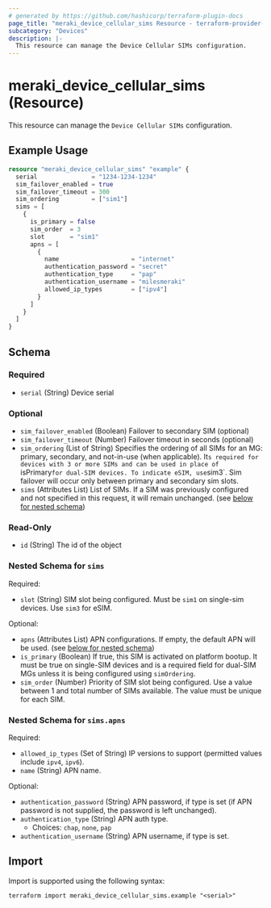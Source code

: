 ```yaml
---
# generated by https://github.com/hashicorp/terraform-plugin-docs
page_title: "meraki_device_cellular_sims Resource - terraform-provider-meraki"
subcategory: "Devices"
description: |-
  This resource can manage the Device Cellular SIMs configuration.
---
```


# meraki_device_cellular_sims (Resource)

This resource can manage the `Device Cellular SIMs` configuration.

## Example Usage

```terraform
resource "meraki_device_cellular_sims" "example" {
  serial               = "1234-1234-1234"
  sim_failover_enabled = true
  sim_failover_timeout = 300
  sim_ordering         = ["sim1"]
  sims = [
    {
      is_primary = false
      sim_order  = 3
      slot       = "sim1"
      apns = [
        {
          name                    = "internet"
          authentication_password = "secret"
          authentication_type     = "pap"
          authentication_username = "milesmeraki"
          allowed_ip_types        = ["ipv4"]
        }
      ]
    }
  ]
}
```

<!-- schema generated by tfplugindocs -->
## Schema

### Required

- `serial` (String) Device serial

### Optional

- `sim_failover_enabled` (Boolean) Failover to secondary SIM (optional)
- `sim_failover_timeout` (Number) Failover timeout in seconds (optional)
- `sim_ordering` (List of String) Specifies the ordering of all SIMs for an MG: primary, secondary, and not-in-use (when applicable). It`s required for devices with 3 or more SIMs and can be used in place of `isPrimary` for dual-SIM devices. To indicate eSIM, use `sim3`. Sim failover will occur only between primary and secondary sim slots.
- `sims` (Attributes List) List of SIMs. If a SIM was previously configured and not specified in this request, it will remain unchanged. (see [below for nested schema](#nestedatt--sims))

### Read-Only

- `id` (String) The id of the object

<a id="nestedatt--sims"></a>
### Nested Schema for `sims`

Required:

- `slot` (String) SIM slot being configured. Must be `sim1` on single-sim devices. Use `sim3` for eSIM.

Optional:

- `apns` (Attributes List) APN configurations. If empty, the default APN will be used. (see [below for nested schema](#nestedatt--sims--apns))
- `is_primary` (Boolean) If true, this SIM is activated on platform bootup. It must be true on single-SIM devices and is a required field for dual-SIM MGs unless it is being configured using `simOrdering`.
- `sim_order` (Number) Priority of SIM slot being configured. Use a value between 1 and total number of SIMs available. The value must be unique for each SIM.

<a id="nestedatt--sims--apns"></a>
### Nested Schema for `sims.apns`

Required:

- `allowed_ip_types` (Set of String) IP versions to support (permitted values include `ipv4`, `ipv6`).
- `name` (String) APN name.

Optional:

- `authentication_password` (String) APN password, if type is set (if APN password is not supplied, the password is left unchanged).
- `authentication_type` (String) APN auth type.
  - Choices: `chap`, `none`, `pap`
- `authentication_username` (String) APN username, if type is set.

## Import

Import is supported using the following syntax:

```shell
terraform import meraki_device_cellular_sims.example "<serial>"
```
